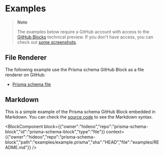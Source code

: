 # Examples

> **Note**
>
> The examples below require a GitHub account with access to the [GitHub Blocks](https://blocks.githubnext.com/) technical preview. If you don't have access, you can check out [some screenshots](/README.md#examples).

## File Renderer

The following example use the Prisma schema GitHub Block as a file renderer on GitHub:

- [Prisma schema file](https://blocks.githubnext.com/HiDeoo/prisma-schema-block/blob/main/examples/example.prisma)

## Markdown

This is a simple example of the Prisma schema GitHub Block embedded in Markdown. You can check the [source code](https://raw.githubusercontent.com/HiDeoo/prisma-schema-block/main/examples/README.md) to see the Markdown syntax.

<BlockComponent
block={{"owner":"hideoo","repo":"prisma-schema-block","id":"prisma-schema-block","type":"file"}}
context={{"owner":"hideoo","repo":"prisma-schema-block","path":"examples/example.prisma","sha":"HEAD","file":"examples/README.md"}}
/>
